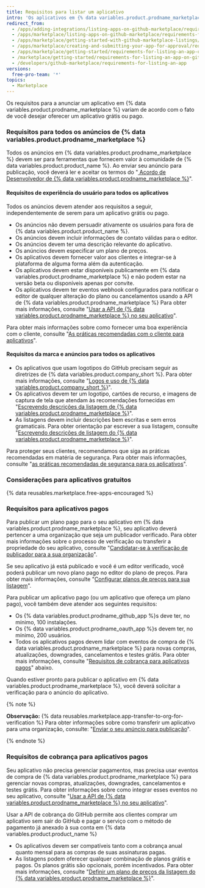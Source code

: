 ```yaml
---
title: Requisitos para listar um aplicativo
intro: 'Os aplicativos em {% data variables.product.prodname_marketplace %} devem atender aos requisitos definidos nessa página antes que o anúncio possa ser publicado.'
redirect_from:
  - /apps/adding-integrations/listing-apps-on-github-marketplace/requirements-for-listing-an-app-on-github-marketplace/
  - /apps/marketplace/listing-apps-on-github-marketplace/requirements-for-listing-an-app-on-github-marketplace/
  - /apps/marketplace/getting-started-with-github-marketplace-listings/requirements-for-listing-an-app-on-github-marketplace/
  - /apps/marketplace/creating-and-submitting-your-app-for-approval/requirements-for-listing-an-app-on-github-marketplace/
  - /apps/marketplace/getting-started/requirements-for-listing-an-app-on-github-marketplace/
  - /marketplace/getting-started/requirements-for-listing-an-app-on-github-marketplace
  - /developers/github-marketplace/requirements-for-listing-an-app
versions:
  free-pro-team: '*'
topics:
  - Marketplace
---
```

<!--UI-LINK: Displayed as a link on the https://github.com/marketplace/new page.-->

Os requisitos para a anunciar um aplicativo em {% data variables.product.prodname_marketplace %} variam de acordo com o fato de você desejar oferecer um aplicativo grátis ou pago.

### Requisitos para todos os anúncios de {% data variables.product.prodname_marketplace %}

Todos os anúncios em {% data variables.product.prodname_marketplace %} devem ser para ferramentas que fornecem valor à comunidade de {% data variables.product.product_name %}. Ao enviar seu anúncio para publicação, você deverá ler e aceitar os termos do "[ Acordo de Desenvolvedor de {% data variables.product.prodname_marketplace %}](/articles/github-marketplace-developer-agreement/)".

#### Requisitos de experiência do usuário para todos os aplicativos

Todos os anúncios devem atender aos requisitos a seguir, independentemente de serem para um aplicativo grátis ou pago.

- Os anúncios não devem persuadir ativamente os usuários para fora de {% data variables.product.product_name %}.
- Os anúncios devem incluir informações de contato válidas para o editor.
- Os anúncios devem ter uma descrição relevante do aplicativo.
- Os anúncios devem especificar um plano de preços.
- Os aplicativos devem fornecer valor aos clientes e integrar-se à plataforma de alguma forma além da autenticação.
- Os aplicativos devem estar disponíveis publicamente em {% data variables.product.prodname_marketplace %} e não podem estar na versão beta ou disponíveis apenas por convite.
- Os aplicativos devem ter eventos webhook configurados para notificar o editor de qualquer alteração do plano ou cancelamentos usando a API de {% data variables.product.prodname_marketplace %} Para obter mais informações, consulte "[Usar a API de {% data variables.product.prodname_marketplace %} no seu aplicativo](/developers/github-marketplace/using-the-github-marketplace-api-in-your-app)".

Para obter mais informações sobre como fornecer uma boa experiência com o cliente, consulte "[As práticas recomendadas com o cliente para aplicativos](/developers/github-marketplace/customer-experience-best-practices-for-apps)".

#### Requisitos da marca e anúncios para todos os aplicativos

- Os aplicativos que usam logotipos do GitHub precisam seguir as diretrizes de {% data variables.product.company_short %}. Para obter mais informações, consulte "[Logos e uso de {% data variables.product.company_short %}](https://github.com/logos)".
- Os aplicativos devem ter um logotipo, cartões de recurso, e imagens de captura de tela que atendam às recomendações fornecidas em "[Escrevendo descrições da listagem de {% data variables.product.prodname_marketplace %}](/marketplace/listing-on-github-marketplace/writing-github-marketplace-listing-descriptions/)".
- As listagens devem incluir descrições bem escritas e sem erros gramaticais. Para obter orientação par escrever a sua listagem, consulte "[Escrevendo descrições de listagem do {% data variables.product.prodname_marketplace %}](/marketplace/listing-on-github-marketplace/writing-github-marketplace-listing-descriptions/)".

Para proteger seus clientes, recomendamos que siga as práticas recomendadas em matéria de segurança. Para obter mais informações, consulte "[as práticas recomendadas de segurança para os aplicativos](/developers/github-marketplace/security-best-practices-for-apps)".

### Considerações para aplicativos gratuitos

{% data reusables.marketplace.free-apps-encouraged %}

### Requisitos para aplicativos pagos

Para publicar um plano pago para o seu aplicativo em {% data variables.product.prodname_marketplace %}, seu aplicativo deverá pertencer a uma organização que seja um publicador verificado. Para obter mais informações sobre o processo de verificação ou transferir a propriedade do seu aplicativo, consulte "[Candidatar-se à verificação de publicador para a sua organização](/developers/github-marketplace/applying-for-publisher-verification-for-your-organization)".

Se seu aplicativo já está publicado e você é um editor verificado, você poderá publicar um novo plano pago no editor do plano de preços. Para obter mais informações, consulte "[Configurar planos de preços para sua listagem](/developers/github-marketplace/setting-pricing-plans-for-your-listing)".

Para publicar um aplicativo pago (ou um aplicativo que ofereça um plano pago), você também deve atender aos seguintes requisitos:

- Os {% data variables.product.prodname_github_app %}s deve ter, no mínimo, 100 instalações.
- Os {% data variables.product.prodname_oauth_app %}s devem ter, no mínimo, 200 usuários.
- Todos os aplicativos pagos devem lidar com eventos de compra de {% data variables.product.prodname_marketplace %} para novas compras, atualizações, downgrades, cancelamentos e testes grátis. Para obter mais informações, consulte "[Requisitos de cobrança para aplicativos pagos](#billing-requirements-for-paid-apps)" abaixo.

Quando estiver pronto para publicar o aplicativo em {% data variables.product.prodname_marketplace %}, você deverá solicitar a verificação para o anúncio do aplicativo.

{% note %}

**Observação:** {% data reusables.marketplace.app-transfer-to-org-for-verification %} Para obter informações sobre como transferir um aplicativo para uma organização, consulte: "[Enviar o seu anúncio para publicação](/developers/github-marketplace/submitting-your-listing-for-publication#transferring-an-app-to-an-organization-before-you-submit)".

{% endnote %}

### Requisitos de cobrança para aplicativos pagos

Seu aplicativo não precisa gerenciar pagamentos, mas precisa usar eventos de compra de {% data variables.product.prodname_marketplace %} para gerenciar novas compras, atualizações, downgrades, cancelamentos e testes grátis. Para obter informações sobre como integrar esses eventos no seu aplicativo, consulte "[Usar a API de {% data variables.product.prodname_marketplace %} no seu aplicativo](/developers/github-marketplace/using-the-github-marketplace-api-in-your-app)".

Usar a API de cobrança do GitHub permite aos clientes comprar um aplicativo sem sair do GitHub e pagar o serviço com o método de pagamento já anexado à sua conta em {% data variables.product.product_name %}

- Os aplicativos devem ser compatíveis tanto com a cobrança anual quanto mensal para as compras de suas assinaturas pagas.
- As listagens podem oferecer qualquer combinação de planos grátis e pagos. Os planos grátis são opcionais, porém incentivados. Para obter mais informações, consulte "[Definir um plano de preços da listagem do {% data variables.product.prodname_marketplace %}](/marketplace/listing-on-github-marketplace/setting-a-github-marketplace-listing-s-pricing-plan/)".
